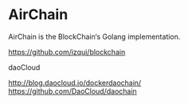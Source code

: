 # AirChain
AirChain is the BlockChain‘s Golang implementation.


https://github.com/izqui/blockchain

daoCloud

http://blog.daocloud.io/dockerdaochain/
https://github.com/DaoCloud/daochain
